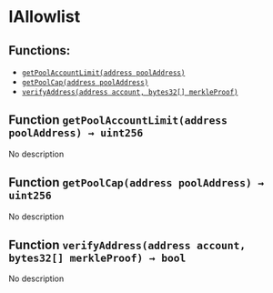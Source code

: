 # IAllowlist

## Functions:

- [`getPoolAccountLimit(address poolAddress)`](iallowlist.md#IAllowlist-getPoolAccountLimit-address-)
- [`getPoolCap(address poolAddress)`](iallowlist.md#IAllowlist-getPoolCap-address-)
- [`verifyAddress(address account, bytes32[] merkleProof)`](iallowlist.md#IAllowlist-verifyAddress-address-bytes32---)

## Function `getPoolAccountLimit(address poolAddress) → uint256` <a id="IAllowlist-getPoolAccountLimit-address-"></a>

No description

## Function `getPoolCap(address poolAddress) → uint256` <a id="IAllowlist-getPoolCap-address-"></a>

No description

## Function `verifyAddress(address account, bytes32[] merkleProof) → bool` <a id="IAllowlist-verifyAddress-address-bytes32---"></a>

No description
